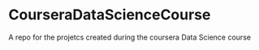 # CourseraDataScienceCourse
A repo for the projetcs created during the coursera Data Science course
